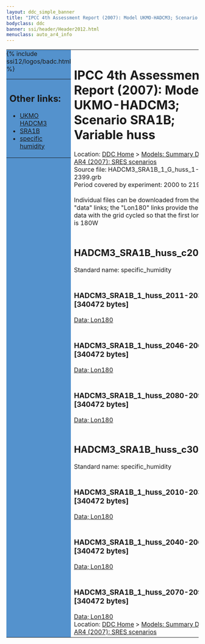 ```yaml
---
layout: ddc_simple_banner
title: "IPCC 4th Assessment Report (2007): Model UKMO-HADCM3; Scenario SRA1B; Variable huss"
bodyclass: ddc
banner: ssi/header/Header2012.html
menuclass: auto_ar4_info
---
```



<table width="100%" border="0" cellspacing="0" cellpadding="0" style="border-collapse: collapse;">
<tr style="margin:0;padding:0;border:0;">
<td style="margin:0;padding:0;border:0;height:1pt;width:150pt;background:#5492CD;" valign="top" >

<div id="lh-col2" class="auto_ar4_info">
<table class="menumain" bgcolor="#5492CD" cellspacing="0" width="100%" border="0">
<tr><td>
<h2> Other links:</h2>
<ul>
<li><a href="/auto/ar4/model-UKMO-HADCM3.html">UKMO<br/>HADCM3</a></li>
<li><a href="/auto/ar4/scenario-SRA1B.html">SRA1B</a></li>
<li><a href="/auto/ar4/var-specific_humidity.html">specific humidity</a></li>
</ul>
</td></tr>
{% include ssi12/logos/badc.html %}
</table>
</div>
</td>
<td><h1>IPCC 4th Assessment Report (2007): Model UKMO-HADCM3; Scenario SRA1B; Variable huss</h1>

<!-- Breadcrumb1 -->
<div id="breadcrumb1" align="left">
Location: <a href="/index.html">DDC Home</a> > <a href="/sim/gcm_clim/">Models: Summary Data</a>
> <a href="/sim/gcm_clim/SRES_AR4/index.html">AR4 (2007): SRES scenarios</a>
</div>
<!-- End of Breadcrumb1 -->Source file: HADCM3_SRA1B_1_G_huss_1-2399.grb
<br/>
Period covered by experiment: 2000 to 2199<br/>
<br/>Individual files can be downloaded from the "data" links; the "Lon180" links provide the same data
         with the grid cycled so that the first longitude is 180W<br/>
<br/><h2>HADCM3_SRA1B_huss_c20x.tar</h2>
Standard name: specific_humidity<br>
<br/><h3>HADCM3_SRA1B_1_huss_2011-2030.nc [340472 bytes]</h3>
<a href="/cgi-bin/downl/ar4_nc/huss/HADCM3_SRA1B_1_huss_2011-2030.nc">Data; </a><a href="/cgi-bin/downl/ar4_nc/huss/HADCM3_SRA1B_1_huss_2011-2030.cyto180.nc"> Lon180</a><br/>
<br/><h3>HADCM3_SRA1B_1_huss_2046-2065.nc [340472 bytes]</h3>
<a href="/cgi-bin/downl/ar4_nc/huss/HADCM3_SRA1B_1_huss_2046-2065.nc">Data; </a><a href="/cgi-bin/downl/ar4_nc/huss/HADCM3_SRA1B_1_huss_2046-2065.cyto180.nc"> Lon180</a><br/>
<br/><h3>HADCM3_SRA1B_1_huss_2080-2099.nc [340472 bytes]</h3>
<a href="/cgi-bin/downl/ar4_nc/huss/HADCM3_SRA1B_1_huss_2080-2099.nc">Data; </a><a href="/cgi-bin/downl/ar4_nc/huss/HADCM3_SRA1B_1_huss_2080-2099.cyto180.nc"> Lon180</a><br/>
<br/><h2>HADCM3_SRA1B_huss_c30b.tar</h2>
Standard name: specific_humidity<br>
<br/><h3>HADCM3_SRA1B_1_huss_2010-2039.nc [340472 bytes]</h3>
<a href="/cgi-bin/downl/ar4_nc/huss/HADCM3_SRA1B_1_huss_2010-2039.nc">Data; </a><a href="/cgi-bin/downl/ar4_nc/huss/HADCM3_SRA1B_1_huss_2010-2039.cyto180.nc"> Lon180</a><br/>
<br/><h3>HADCM3_SRA1B_1_huss_2040-2069.nc [340472 bytes]</h3>
<a href="/cgi-bin/downl/ar4_nc/huss/HADCM3_SRA1B_1_huss_2040-2069.nc">Data; </a><a href="/cgi-bin/downl/ar4_nc/huss/HADCM3_SRA1B_1_huss_2040-2069.cyto180.nc"> Lon180</a><br/>
<br/><h3>HADCM3_SRA1B_1_huss_2070-2099.nc [340472 bytes]</h3>
<a href="/cgi-bin/downl/ar4_nc/huss/HADCM3_SRA1B_1_huss_2070-2099.nc">Data; </a><a href="/cgi-bin/downl/ar4_nc/huss/HADCM3_SRA1B_1_huss_2070-2099.cyto180.nc"> Lon180</a><br/>
<!-- Breadcrumb2 -->
<div id="breadcrumb2" align="left">
Location: <a href="/index.html">DDC Home</a> > <a href="/sim/gcm_clim/">Models: Summary Data</a>
> <a href="/sim/gcm_clim/SRES_AR4/index.html">AR4 (2007): SRES scenarios</a>
</div>
<!-- End of Breadcrumb2 --></td></tr></table>

